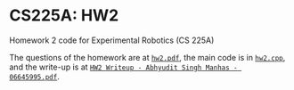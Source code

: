 # CS225A: HW2
 Homework 2 code for Experimental Robotics (CS 225A)

 The questions of the homework are at [`hw2.pdf`](hw2.pdf), the main code is in [`hw2.cpp`](hw2.cpp), and the write-up is at [`HW2 Writeup - Abhyudit Singh Manhas - 06645995.pdf`](https://github.com/abhyudit309/CS225A_HW2/blob/main/HW2%20Writeup%20-%20Abhyudit%20Singh%20Manhas%20-%2006645995.pdf).
